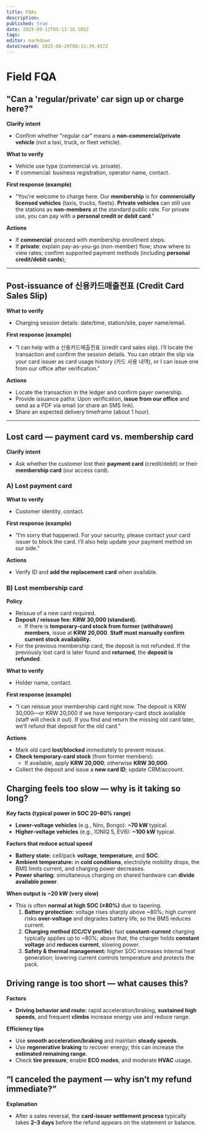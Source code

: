 ```yaml
---
title: FQAs
description: 
published: true
date: 2025-09-12T05:13:16.505Z
tags: 
editor: markdown
dateCreated: 2025-08-29T08:11:39.457Z
---
```


# Field FQA

## "Can a 'regular/private' car sign up or charge here?"

**Clarify intent**

* Confirm whether "regular car" means a **non-commercial/private vehicle** (not a taxi, truck, or fleet vehicle).

**What to verify**

* Vehicle use type (commercial vs. private).
* If commercial: business registration, operator name, contact.

**First response (example)**

* "You're welcome to charge here. Our **membership** is for **commercially licensed vehicles** (taxis, trucks, fleets). **Private vehicles** can still use the stations as **non-members** at the standard public rate. For private use, you can pay with a **personal credit or debit card**."

**Actions**

* If **commercial**: proceed with membership enrollment steps.
* If **private**: explain pay-as-you-go (non-member) flow; show where to view rates; confirm supported payment methods (including **personal credit/debit cards**);

---

## Post-issuance of 신용카드매출전표 (Credit Card Sales Slip)

**What to verify**

* Charging session details: date/time, station/site, payer name/email.

**First response (example)**

* “I can help with a 신용카드매출전표 (credit card sales slip). I’ll locate the transaction and confirm the session details. You can obtain the slip via your card issuer as card usage history (카드 사용 내역), or I can issue one from our office after verification.”

**Actions**

* Locate the transaction in the ledger and confirm payer ownership.
* Provide issuance paths: Upon verification, **issue from our office** and send as a PDF via email (or share an SMS link).
* Share an expected delivery timeframe (about 1 hour).

---

## Lost card — payment card vs. membership card

**Clarify intent**

* Ask whether the customer lost their **payment card** (credit/debit) or their **membership card** (our access card).

### A) Lost **payment card**

**What to verify**

* Customer identity, contact.

**First response (example)**

* “I’m sorry that happened. For your security, please contact your card issuer to block the card. I’ll also help update your payment method on our side.”

**Actions**

* Verify ID and **add the replacement card** when available.

### B) Lost **membership card**

**Policy**

* Reissue of a new card required.
* **Deposit / reissue fee:** **KRW 30,000 (standard).**
  * If there is **temporary-card stock from former (withdrawn) members**, issue at **KRW 20,000**. **Staff must manually confirm current stock availability.**
* For the previous membership card, the deposit is not refunded. If the previously lost card is later found and **returned**, the **deposit is refunded**.

**What to verify**

* Holder name, contact.

**First response (example)**

* “I can reissue your membership card right now. The deposit is KRW 30,000—or KRW 20,000 if we have temporary-card stock available (staff will check it out). If you find and return the missing old card later, we’ll refund that deposit for the old card.”

**Actions**

* Mark old card **lost/blocked** immediately to prevent misuse.
* **Check temporary-card stock** (from former members):
  * If available, apply **KRW 20,000**; otherwise **KRW 30,000**.
* Collect the deposit and issue a **new card ID**; update CRM/account.

## Charging feels too slow — why is it taking so long?

**Key facts (typical power in SOC 20–80% range)**
* **Lower-voltage vehicles** (e.g., Niro, Bongo): **\~70 kW** typical.
* **Higher-voltage vehicles** (e.g., IONIQ 5, EV6): **\~100 kW** typical.

**Factors that reduce actual speed**
* **Battery state:** cell/pack **voltage**, **temperature**, and **SOC**.
* **Ambient temperature:** in **cold conditions**, electrolyte mobility drops, the BMS limits current, and charging power decreases.
* **Power sharing:** simultaneous charging on shared hardware can **divide available power**.

**When output is \~20 kW (very slow)**
* This is often **normal at high SOC (≥80%)** due to tapering.
  1. **Battery protection:** voltage rises sharply above \~80%; high current risks **over-voltage** and degrades battery life, so the BMS reduces current.
  2. **Charging method (CC/CV profile):** fast **constant-current** charging typically applies up to \~80%; above that, the charger holds **constant voltage** and **reduces current**, slowing power.
  3. **Safety & thermal management:** higher SOC increases internal heat generation; lowering current controls temperature and protects the pack.

## Driving range is too short — what causes this?

**Factors**
* **Driving behavior and route:** rapid acceleration/braking, **sustained high speeds**, and frequent **climbs** increase energy use and reduce range.

**Efficiency tips**
* Use **smooth acceleration/braking** and maintain **steady speeds**.
* Use **regenerative braking** to recover energy; this can increase the **estimated remaining range**.
* Check **tire pressure**, enable **ECO modes**, and moderate **HVAC** usage.


## “I canceled the payment — why isn’t my refund immediate?”

**Explanation**

* After a sales reversal, the **card-issuer settlement process** typically takes **2–3 days** before the refund appears on the statement or balance.
